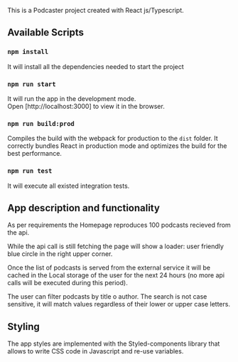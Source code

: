 This is a Podcaster project created with React js/Typescript.

## Available Scripts

### `npm install`
It will install all the dependencies needed to start the project

### `npm run start`
It will run the app in the development mode.\
Open [http://localhost:3000] to view it in the browser.

### `npm run build:prod`
Compiles the build with the webpack for production to the `dist` folder.
It correctly bundles React in production mode and optimizes the build for the best performance.

### `npm run test`
It will execute all existed integration tests.

## App description and functionality

As per requirements the Homepage reproduces 100 podcasts recieved from the api.

While the api call is still fetching the page will show a loader: user friendly blue circle in the right upper corner.

Once the list of podcasts is served from the external service it will be cached in the Local storage of the user for the next 24 hours (no more api calls will be executed during this period).

The user can filter podcasts by title o author. The search is not case sensitive, it will match values regardless of their lower or upper case letters.

## Styling

The app styles are implemented with the Styled-components library that allows to write CSS code in Javascript and re-use variables.







